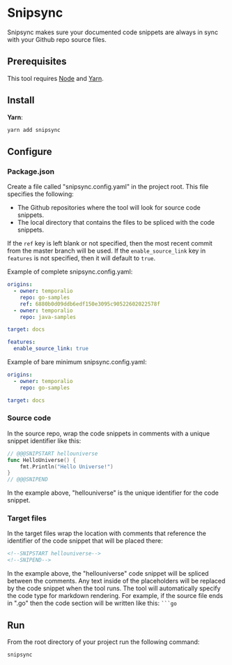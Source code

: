 # Snipsync

Snipsync makes sure your documented code snippets are always in sync with your Github repo source files.

## Prerequisites

This tool requires [Node](https://nodejs.org/) and [Yarn](https://yarnpkg.com/).

## Install

**Yarn**:

```bash
yarn add snipsync
```

## Configure

### Package.json

Create a file called "snipsync.config.yaml" in the project root. This file specifies the following:

- The Github repositories where the tool will look for source code snippets.
- The local directory that contains the files to be spliced with the code snippets.

If the `ref` key is left blank or not specified, then the most recent commit from the master branch will be used.
If the `enable_source_link` key in `features` is not specified, then it will default to `true`.

Example of complete snipsync.config.yaml:

```yaml
origins:
  - owner: temporalio
    repo: go-samples
    ref: 6880b0d09ddb6edf150e3095c90522602022578f
  - owner: temporalio
    repo: java-samples

target: docs

features:
  enable_source_link: true
```

Example of bare minimum snipsync.config.yaml:

```yaml
origins:
  - owner: temporalio
    repo: go-samples

target: docs
```

### Source code

In the source repo, wrap the code snippets in comments with a unique snippet identifier like this:

```go
// @@@SNIPSTART hellouniverse
func HelloUniverse() {
	fmt.Println("Hello Universe!")
}
// @@@SNIPEND
```

In the example above, "hellouniverse" is the unique identifier for the code snippet.

### Target files

In the target files wrap the location with comments that reference the identifier of the code snippet that will be placed there:

```md
<!--SNIPSTART hellouniverse-->
<!--SNIPEND-->
```

In the example above, the "hellouniverse" code snippet will be spliced between the comments. Any text inside of the placeholders will be replaced by the code snippet when the tool runs. The tool will automatically specify the code type for markdown rendering. For example, if the source file ends in ".go" then the code section will be written like this: ` ```go `

## Run

From the root directory of your project run the following command:

```bash
snipsync
```
